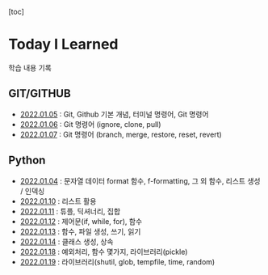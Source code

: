 [toc]

# Today I Learned

학습 내용 기록



## GIT/GITHUB

- [2022.01.05](https://github.com/jjuunnoo/TIL/blob/master/Git/Git_220105.md) : Git, Github 기본 개념, 터미널 명령어, Git 명령어
- [2022.01.06](https://github.com/jjuunnoo/TIL/blob/master/Git/Git_220106.md) : Git 명령어 (ignore, clone, pull)
- [2022.01.07](https://github.com/jjuunnoo/TIL/blob/master/Git/Git_220107.md) : Git 명령어 (branch, merge, restore, reset, revert)



## Python

- [2022.01.04](https://github.com/jjuunnoo/TIL/blob/master/python/python_220104.md) : 문자열 데이터 format 함수, f-formatting, 그 외 함수, 리스트 생성 / 인덱싱
- [2022.01.10](https://github.com/jjuunnoo/TIL/blob/master/python/python_220110.md) : 리스트 활용
- [2022.01.11](https://github.com/jjuunnoo/TIL/blob/master/python/python_220111.md) : 튜플, 딕셔너리, 집합
- [2022.01.12](https://github.com/jjuunnoo/TIL/blob/master/python/python_220112.md) : 제어문(if, while, for), 함수
- [2022.01.13](https://github.com/jjuunnoo/TIL/blob/master/python/python_220113.md) : 함수, 파일 생성, 쓰기, 읽기
- [2022.01.14](https://github.com/jjuunnoo/TIL/blob/master/python/python_220114.md) : 클래스 생성, 상속
- [2022.01.18](https://github.com/jjuunnoo/TIL/blob/master/python/python_220118.md) : 예외처리, 함수 몇가지, 라이브러리(pickle)
- [2022.01.19](https://github.com/jjuunnoo/TIL/blob/master/python/python_220119.md) : 라이브러리(shutil, glob, tempfile, time, random)
